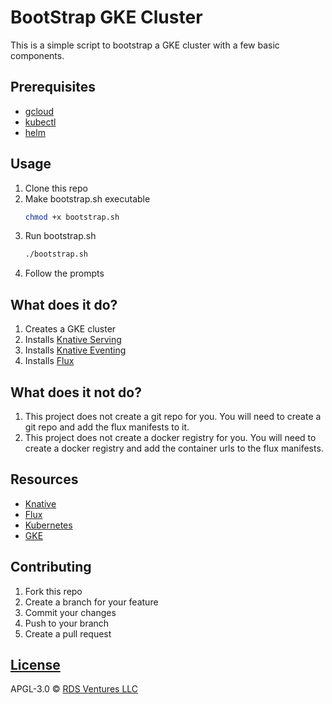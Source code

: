# BootStrap GKE Cluster
This is a simple script to bootstrap a GKE cluster with a few basic components.

## Prerequisites
- [gcloud](https://cloud.google.com/sdk/gcloud/)
- [kubectl](https://kubernetes.io/docs/tasks/tools/install-kubectl/)
- [helm](https://helm.sh/docs/using_helm/#installing-helm)

## Usage
1. Clone this repo
2. Make bootstrap.sh executable
    ```bash
    chmod +x bootstrap.sh
    ```
3. Run bootstrap.sh
    ```bash
    ./bootstrap.sh
    ```
4. Follow the prompts

## What does it do?
1. Creates a GKE cluster
2. Installs [Knative Serving](https://knative.dev/docs/serving/)
3. Installs [Knative Eventing](https://knative.dev/docs/eventing/)
4. Installs [Flux](https://fluxcd.io/)

## What does it not do?
1. This project does not create a git repo for you. You will need to create a git repo and add the flux manifests to it.
2. This project does not create a docker registry for you. You will need to create a docker registry and add the container urls to the flux manifests.

## Resources
- [Knative](https://knative.dev/)
- [Flux](https://fluxcd.io/)
- [Kubernetes](https://kubernetes.io/)
- [GKE](https://cloud.google.com/kubernetes-engine/)

## Contributing
1. Fork this repo
2. Create a branch for your feature
3. Commit your changes
4. Push to your branch
5. Create a pull request

## [License](LICENSE.md)
APGL-3.0 © [RDS Ventures LLC](https://evolvingsoftware.io)
